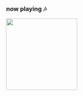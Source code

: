 ### now playing 🎶

[<img src="https://daily-mix.scdn.co/covers/on_repeat/PZN_On_Repeat2_LARGE-en.jpg" width=193>](https://open.spotify.com/playlist/37i9dQZF1EpwDjouLFq2Dc?si=513d40e7ff854c66)

<!--
**brokenthumbs/brokenthumbs** is a ✨ _special_ ✨ repository because its `README.md` (this file) appears on your GitHub profile.

Here are some ideas to get you started:

- 🔭 I’m currently working on ...
- 🌱 I’m currently learning ...
- 👯 I’m looking to collaborate on ...
- 🤔 I’m looking for help with ...
- 💬 Ask me about ...
- 📫 How to reach me: ...
- 😄 Pronouns: ...
- ⚡ Fun fact: ...
-->
